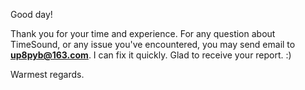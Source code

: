 Good day!

Thank you for your time and experience. For any question about TimeSound, or any issue you've encountered, you may send email to **up8pyb@163.com**. I can fix it quickly. Glad to receive your report. :)

Warmest regards.

